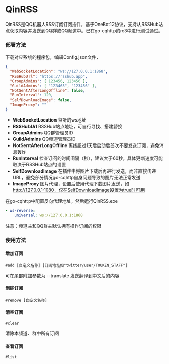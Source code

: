 # QinRSS
QinRSS是QQ机器人RSS订阅订阅插件，基于OneBot12协议，支持从RSSHub站点获取内容并发送到QQ群或QQ频道中。已在go-cqhttp的rc3中进行测试通过。

### 部署方法
下载对应系统的程序包，编辑Config.json文件，

```json
{
  "WebSocketLocation": "ws://127.0.0.1:1868",
  "RSSHubUrl": "https://rsshub.app",
  "GroupAdmins": [ 123456, 123456 ],
  "GuildAdmins": [ "123465", "123456" ],
  "NotSentAfterLongOffline": false,
  "RunInterval": 120,
  "SelfDownloadImage": false,
  "ImageProxy": ""
}
```

* **WebSocketLocation** 监听的ws地址
* **RSSHubUrl** RSSHub站点地址，可自行寻找、搭建替换
* **GroupAdmins** QQ群管理员ID
* **GuildAdmins** QQ频道管理员ID
* **NotSentAfterLongOffline** 离线超过1天后启动后首次不要发送订阅，避免消息轰炸
* **RunInterval** 检查订阅的时间间隔（秒），建议大于60秒，具体更新速度可能取决于RSSHub站点的设置
* **SelfDownloadImage** 在插件中将图片下载后再进行发送，而非直接传递URL，避免部分情况go-cqhttp自身问题导致的图片无法正常发送
* **ImageProxy** 图片代理，设置后使用代理下载图片发送，如 http://127.0.0.1:1080，仅在SelfDownloadImage设置为true时可用


在go-cqhttp中配置反向代理地址，然后运行QinRSS.exe

```yml
- ws-reverse:
    universal: ws://127.0.0.1:1868
```
注意：频道主和QQ群主默认拥有操作订阅的权限

### 使用方法

#### 增加订阅
```
#add [自定义名称] [订阅地址如"twitter/user/TOUKEN_STAFF"]
```
可在尾部附加参数为 --translate 发送翻译到中文后的内容

#### 删除订阅
```
#remove [自定义名称]
```

#### 清空订阅
```
#clear
```
清除本频道、群中所有订阅

#### 查看订阅
```
#list
```
